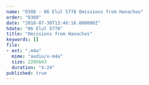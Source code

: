 ```yaml
---
name: "0308 - 06 Elul 5778 Omissions from Hanachos"
order: "0308"
date: "2018-07-30T13:46:16.000000Z"
hdate: "06 Elul 5778"
title: "Omissions from Hanachos"
keywords: []
file:
- ext: ".m4a"
  mime: "audio/x-m4a"
  size: 2205643
  duration: "4:24"
published: true
---
```

